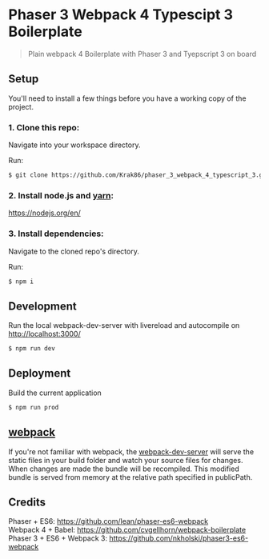 Phaser 3 Webpack 4 Typescipt 3 Boilerplate
===========

> Plain webpack 4 Boilerplate with Phaser 3 and Tyepscript 3 on board

## Setup
You'll need to install a few things before you have a working copy of the project.

### 1. Clone this repo:
Navigate into your workspace directory.

Run:
```sh
$ git clone https://github.com/Krak86/phaser_3_webpack_4_typescript_3.git
```
### 2. Install node.js and [yarn](https://yarnpkg.com/):
https://nodejs.org/en/

### 3. Install dependencies:
Navigate to the cloned repo's directory.

Run:
```sh
$ npm i
```

## Development
Run the local webpack-dev-server with livereload and autocompile on [http://localhost:3000/](http://localhost:3000/)
```sh
$ npm run dev
```
## Deployment
Build the current application
```sh
$ npm run prod
```

## [webpack](https://webpack.js.org/)
If you're not familiar with webpack, the [webpack-dev-server](https://webpack.js.org/configuration/dev-server/) will serve the static files in your build folder and watch your source files for changes.
When changes are made the bundle will be recompiled. This modified bundle is served from memory at the relative path specified in publicPath.

## Credits

Phaser + ES6: https://github.com/lean/phaser-es6-webpack  
Webpack 4 + Babel: https://github.com/cvgellhorn/webpack-boilerplate  
Phaser 3 + ES6 + Webpack 3: https://github.com/nkholski/phaser3-es6-webpack  
